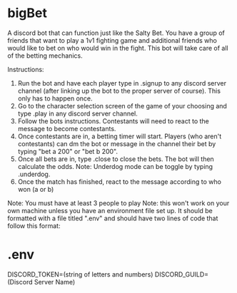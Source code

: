 # bigBet
A discord bot that can function just like the Salty Bet. You have a group of friends that want to play a 1v1 fighting game and additional friends who would like to bet on who would win in the fight. This bot will take care of all of the betting mechanics. 

Instructions:
  1. Run the bot and have each player type in .signup to any discord server channel (after linking up the bot to the proper server of course). This only has to happen once.
  2. Go to the character selection screen of the game of your choosing and type .play in any discord server channel.
  3. Follow the bots instructions. Contestants will need to react to the message to become contestants.
  4. Once contestants are in, a betting timer will start. Players (who aren't contestants) can dm the bot or message in the channel their bet by typing "bet a 200" or "bet b 200".
  5. Once all bets are in, type .close to close the bets. The bot will then calculate the odds. Note: Underdog mode can be toggle by typing .underdog.
  6. Once the match has finished, react to the message according to who won (a or b)

Note: You must have at least 3 people to play
Note: this won't work on your own machine unless you have an environment file set up. It should be formatted with a file titled ".env" and should have two lines of code that follow this format:

# .env
DISCORD_TOKEN=(string of letters and numbers)
DISCORD_GUILD=(Discord Server Name)
